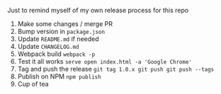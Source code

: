Just to remind myself of my own release process for this repo

1. Make some changes / merge PR
2. Bump version in `package.json`
3. Update `README.md` if needed
4. Update `CHANGELOG.md`
5. Webpack build
        ```
        webpack -p
        ```
6. Test it all works
        ```
        serve
        open index.html -a 'Google Chrome'
        ```
7. Tag and push the release
        ```
        git tag 1.0.x
        git push
        git push --tags
        ```
8. Publish on NPM
        ```
        npm publish
        ```
9. Cup of tea
